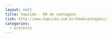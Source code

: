 ```yaml
---
layout: null
title: hapvida - KM de vantagens
link: http://www.hapvida.com.br/kmdevantagens/
categories:
  - projects
---
```

